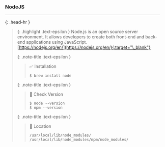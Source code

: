 ### NodeJS
<hr>{: .head-hr }

> {: .highlight .text-epsilon }
> Node.js is an open source server environment.
> It allows developers to create both front-end and back-end applications using JavaScript.<br>
> [https://nodejs.org/en/](https://nodejs.org/en/){:target="\_blank"}
>
>
> {: .note-title .text-epsilon } 
>> ✅ Installation
>>
>> `$ brew install node`
>
>
> {: .note-title .text-epsilon }
>> 🔲 Check Version
>>
>> `$ node --version`<br>
>> `$ npm --version`
>
>
> {: .note-title .text-epsilon }
>> 🔲 Location
>>
>> `/usr/local/lib/node_modules/`<br>
>> `/usr/local/lib/node_modules/npm/node_modules/`

